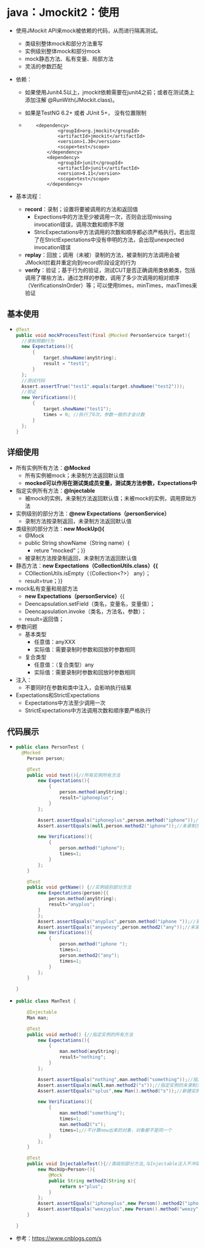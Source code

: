 # java：Jmockit2：使用

* 使用JMockit API来mock被依赖的代码，从而进行隔离测试。

  - 类级别整体mock和部分方法重写
  - 实例级别整体mock和部分mock
  - mock静态方法、私有变量、局部方法
  - 灵活的参数匹配

* 依赖：

  * 如果使用Junit4.5以上，jmockit依赖需要在junit4之前；或者在测试类上添加注解 @RunWith(JMockit.class)。

  * 如果是TestNG 6.2+ 或者 JUnit 5+， 没有位置限制

  * 		<dependency>
          			<groupId>org.jmockit</groupId>
          			<artifactId>jmockit</artifactId>
          			<version>1.30</version>
          			<scope>test</scope>
          		</dependency>
          		<dependency>
          			<groupId>junit</groupId>
          			<artifactId>junit</artifactId>
          			<version>4.11</version>
          			<scope>test</scope>
          		</dependency>

* 基本流程：
  * **record**：录制；设置将要被调用的方法和返回值
    * Expections中的方法至少被调用一次，否则会出现missing  invocation错误，调用次数和顺序不限
    * StricExpectations中方法调用的次数和顺序都必须严格执行。若出现了在StrictExpectations中没有申明的方法，会出现unexpected invocation错误
  * **replay**：回放；调用（未被）录制的方法，被录制的方法调用会被JMockit拦截并重定向到record阶段设定的行为
  * **verify**：验证；基于行为的验证，测试CUT是否正确调用类依赖类，包括调用了哪些方法，通过怎样的参数，调用了多少次调用的相对顺序（VerificationsInOrder）等；可以使用times，minTimes，maxTimes来验证



## 基本使用

- ```java
  @Test
  public void mockProcessTest(final @Mocked PersonService target){
  	//录制预期行为
  	new Expectations(){
  		{
  			target.showName(anyString);
  			result = "test1";
  		}
  	};
  	//测试代码
  	Assert.assertTrue("test1".equals(target.showName("test2")));
  	//验证
  	new Verifications(){
  		{
  			target.showName("test1");
  			times = 0; //执行了0次。参数一致的才会计数
  		}
  	};
  }
  ```



## 详细使用

- 所有实例所有方法：**@Mocked**
  - 所有实例被mock；未录制方法返回默认值
  - **mocked可以作用在测试类成员变量，测试类方法参数，Expectations中**
- 指定实例所有方法：**@Injectable**
  - 被mock的实例，未录制方法返回默认值；未被mock的实例，调用原始方法
- 实例级别的部分方法：**@new Expectations（personService）**
  - 录制方法按录制返回，未录制方法返回默认值
- 类级别的部分方法：**new MockUp<PersonService>(){**
  - @Mock
  - public String showName（String name）{
    - reture "mocked"；}}
  - 被录制方法按录制返回，未录制方法返回默认值
- 静态方法：**new Expectations（CollectionUtils.class）{{**
  - COllectionUtils.isEmpty（（Collection<?>） any）；
  - result=true；}}
- mock私有变量和局部方法
  - **new Expectations（personService）**{{
  - Deencapsulation.setField（类名，变量名，变量值）；
  - Deencapsulation.invoke（类名，方法名，参数）；
  - result=返回值；
- 参数问题
  - 基本类型
    - 任意值：anyXXX
    - 实际值：需要录制时参数和回放时参数相同
  - 复合类型
    - 任意值：（复合类型）any
    - 实际值：需要录制时参数和回放时参数相同
- 注入：
  - 不要同时在参数和类中注入，会影响执行结果
- Expectations和StrictExpectations
  - Expectations中方法至少调用一次
  - StrictExpectations中方法调用次数和顺序要严格执行



## 代码展示

* ```java
  public class PersonTest {
  	@Mocked
      Person person;
  
      @Test
      public void test(){//所有实例所有方法
          new Expectations(){
              {
                  person.method(anyString);
                  result="iphoneplus";
              }
          };
  
          Assert.assertEquals("iphoneplus",person.method("iphone"));//录制方法
          Assert.assertEquals(null,person.method2("iphone"));//未录制方法
  
          new Verifications(){
              {
                  person.method("iphone");
                  times=1;
              }
          };
      }
  
      @Test
      public void getName() {//实例级别部分方法
          new Expectations(person){{
              person.method(anyString);
              result="anyplus";
          }
          };
          Assert.assertEquals("anyplus",person.method("iphone "));//录制方法
          Assert.assertEquals("anyweezy",person.method2("any"));//未录制方法
          new Verifications(){
              {
                  person.method("iphone ");
                  times=1;
                  person.method2("any");
                  times=1;
              }
          };
      }
  
  }
  ```

- ```java
  public class ManTest {
  
      @Injectable
      Man man;
  
      @Test
      public void method() {//指定实例的所有方法
          new Expectations(){
              {
                  man.method(anyString);
                  result="nothing";
              }
          };
  
          Assert.assertEquals("nothing",man.method("something"));//指定实例的录制方法
          Assert.assertEquals(null,man.method2("s"));//指定实例的未录制方法
          Assert.assertEquals("splus",new Man().method("s"));//新建实例的所有方法
  
          new Verifications(){
              {
                  man.method("something");
                  times=1;
                  man.method2("s");
                  times=1;//不计算new出来的对象，对象都不是同一个
              }
          };
      }
  
      @Test
      public void InjectableTest(){//类级别部分方法,与Injectable注入不冲突，可以省略注入
          new MockUp<Person>(){
              @Mock
              public String method2(String s){
                  return s+"plus";
              }
          };
          Assert.assertEquals("iphoneplus",new Person().method2("iphone"));
          Assert.assertEquals("weezyplus",new Person().method("weezy"));
      }
  
  }
  ```



- 参考：https://www.cnblogs.com/s